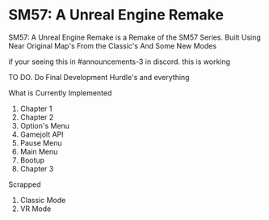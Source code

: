 # SM57: A Unreal Engine Remake

SM57: A Unreal Engine Remake is a Remake of the SM57 Series. Built Using Near Original Map's From the Classic's And Some New Modes

if your seeing this in #announcements-3 in discord. this is working

TO DO.
Do Final Development Hurdle's and everything

What is Currently Implemented
1. Chapter 1
2. Chapter 2
3. Option's Menu
4. Gamejolt API
5. Pause Menu
6. Main Menu
7. Bootup
8. Chapter 3

Scrapped
1. Classic Mode
2. VR Mode
